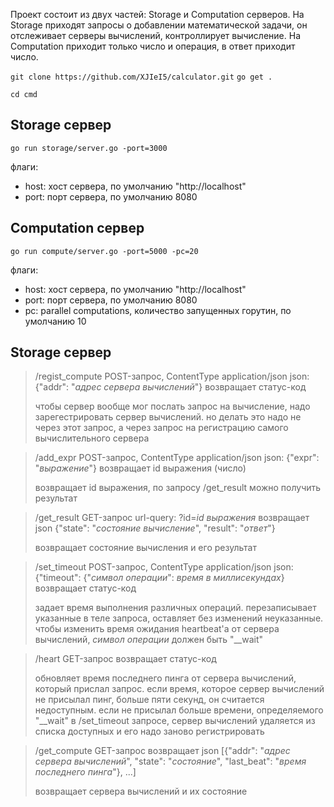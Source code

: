 <!--Описание-->
Проект состоит из двух частей: Storage и Computation серверов. На Storage приходят запросы о добавлении математической задачи, он отслеживает серверы вычислений, контроллирует вычисление. На Computation приходит только число и операция, в ответ приходит число.

<!--Установка-->
```git clone https://github.com/XJIeI5/calculator.git```
```go get .```

<!--Запуск-->
```cd cmd```

## Storage сервер
```go run storage/server.go -port=3000```

флаги:
- host: хост сервера, по умолчанию "http://localhost"
- port: порт сервера, по умолчанию 8080

## Computation сервер
```go run compute/server.go -port=5000 -pc=20```

флаги:
- host: хост сервера, по умолчанию "http://localhost"
- port: порт сервера, по умолчанию 8080
- pc: parallel computations, количество запущенных горутин, по умолчанию 10

<!--Запросы-->

## Storage сервер

> /regist_compute 
> POST-запрос, ContentType application/json
> json: {"addr": "*адрес сервера вычислений*"}
> возвращает статус-код
> 
> чтобы сервер вообще мог послать запрос на вычисление, надо зарегестрировать сервер вычислений. но делать это надо не через этот запрос, а через запрос на регистрацию самого вычислительного сервера

> /add_expr
> POST-запрос, ContentType application/json
> json: {"expr": "*выражение*"}
> возвращает id выражения (число)
>
> возвращает id выражения, по запросу /get_result можно получить результат

> /get_result
> GET-запрос
> url-query: ?id=*id выражения*
> возвращает json {"state": "*состояние вычисление*", "result": "*ответ*"}
>
> возвращает состояние вычисления и его результат

> /set_timeout
> POST-запрос, ContentType application/json
> json: {"timeout": {"*символ операции*": *время в миллисекундах*}
> возвращает статус-код
>
> задает время выполнения различных операций. перезаписывает указанные в теле запроса, оставляет без изменений неуказанные. чтобы изменить время ожидания heartbeat'а от сервера вычислений, *символ операции* должен быть "__wait"

> /heart
> GET-запрос
> возвращает статус-код
>
> обновляет время последнего пинга от сервера вычислений, который прислал запрос. если время, которое сервер вычислений не присылал пинг, больше пяти секунд, он считается недоступным.
> если не присылал больше времени, определяемого "__wait" в /set_timeout запросе, сервер вычислений удаляется из списка доступных и его надо заново регистрировать

> /get_compute
> GET-запрос
> возвращает json [{"addr": "*адрес сервера вычислений*", "state": "*состояние*", "last_beat": "*время последнего пинга*"}, ...]
>
> возвращает сервера вычислений и их состояние
